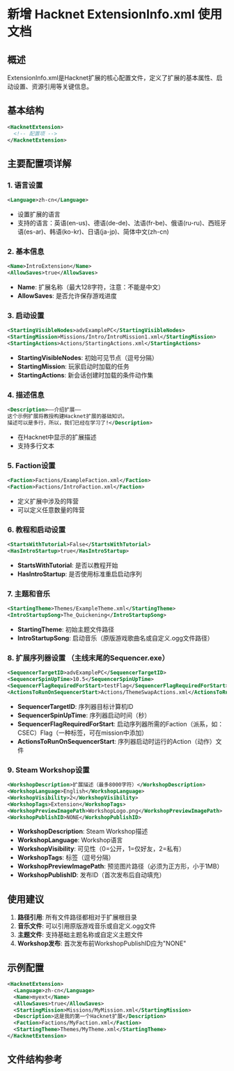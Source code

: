 # 新增 Hacknet ExtensionInfo.xml 使用文档

## 概述

ExtensionInfo.xml是Hacknet扩展的核心配置文件，定义了扩展的基本属性、启动设置、资源引用等关键信息。

## 基本结构

```xml
<HacknetExtension>
  <!-- 配置项 -->
</HacknetExtension>
```

## 主要配置项详解

### 1. 语言设置
```xml
<Language>zh-cn</Language>
```
- 设置扩展的语言
- 支持的语言：英语(en-us)、德语(de-de)、法语(fr-be)、俄语(ru-ru)、西班牙语(es-ar)、韩语(ko-kr)、日语(ja-jp)、简体中文(zh-cn)

### 2. 基本信息
```xml
<Name>IntroExtension</Name>
<AllowSaves>true</AllowSaves>
```
- **Name**: 扩展名称（最大128字符，注意：不能是中文）
- **AllowSaves**: 是否允许保存游戏进度

### 3. 启动设置
```xml
<StartingVisibleNodes>advExamplePC</StartingVisibleNodes>
<StartingMission>Missions/Intro/IntroMission1.xml</StartingMission>
<StartingActions>Actions/StartingActions.xml</StartingActions>
```
- **StartingVisibleNodes**: 初始可见节点（逗号分隔）
- **StartingMission**: 玩家启动时加载的任务
- **StartingActions**: 新会话创建时加载的条件动作集

### 4. 描述信息
```xml
<Description>——介绍扩展——
这个示例扩展将教授构建Hacknet扩展的基础知识。
描述可以是多行，所以，我们已经在学习了!</Description>
```
- 在Hacknet中显示的扩展描述
- 支持多行文本

### 5. Faction设置
```xml
<Faction>Factions/ExampleFaction.xml</Faction>
<Faction>Factions/IntroFaction.xml</Faction>
```
- 定义扩展中涉及的阵营
- 可以定义任意数量的阵营

### 6. 教程和启动设置
```xml
<StartsWithTutorial>False</StartsWithTutorial>
<HasIntroStartup>true</HasIntroStartup>
```
- **StartsWithTutorial**: 是否以教程开始
- **HasIntroStartup**: 是否使用标准重启启动序列

### 7. 主题和音乐
```xml
<StartingTheme>Themes/ExampleTheme.xml</StartingTheme>
<IntroStartupSong>The_Quickening</IntroStartupSong>
```
- **StartingTheme**: 初始主题文件路径
- **IntroStartupSong**: 启动音乐（原版游戏歌曲名或自定义.ogg文件路径）

### 8. 扩展序列器设置 （主线末尾的Sequencer.exe）
```xml
<SequencerTargetID>advExamplePC</SequencerTargetID>
<SequencerSpinUpTime>10.5</SequencerSpinUpTime>
<SequencerFlagRequiredForStart>testFlag</SequencerFlagRequiredForStart>
<ActionsToRunOnSequencerStart>Actions/ThemeSwapActions.xml</ActionsToRunOnSequencerStart>
```
- **SequencerTargetID**: 序列器目标计算机ID
- **SequencerSpinUpTime**: 序列器启动时间（秒）
- **SequencerFlagRequiredForStart**: 启动序列器所需的Faction（派系，如：CSEC）Flag（一种标签，可在mission中添加）
- **ActionsToRunOnSequencerStart**: 序列器启动时运行的Action（动作）文件

### 9. Steam Workshop设置
```xml
<WorkshopDescription>扩展描述（最多8000字符）</WorkshopDescription>
<WorkshopLanguage>English</WorkshopLanguage>
<WorkshopVisibility>2</WorkshopVisibility>
<WorkshopTags>Extension</WorkshopTags>
<WorkshopPreviewImagePath>WorkshopLogo.png</WorkshopPreviewImagePath>
<WorkshopPublishID>NONE</WorkshopPublishID>
```
- **WorkshopDescription**: Steam Workshop描述
- **WorkshopLanguage**: Workshop语言
- **WorkshopVisibility**: 可见性（0=公开，1=仅好友，2=私有）
- **WorkshopTags**: 标签（逗号分隔）
- **WorkshopPreviewImagePath**: 预览图片路径（必须为正方形，小于1MB）
- **WorkshopPublishID**: 发布ID（首次发布后自动填充）

## 使用建议

1. **路径引用**: 所有文件路径都相对于扩展根目录
2. **音乐文件**: 可以引用原版游戏音乐或自定义.ogg文件
3. **主题文件**: 支持基础主题名称或自定义主题文件
4. **Workshop发布**: 首次发布前WorkshopPublishID应为"NONE"

## 示例配置

```xml
<HacknetExtension>
  <Language>zh-cn</Language>
  <Name>myext</Name>
  <AllowSaves>true</AllowSaves>
  <StartingMission>Missions/MyMission.xml</StartingMission>
  <Description>这是我的第一个Hacknet扩展</Description>
  <Faction>Factions/MyFaction.xml</Faction>
  <StartingTheme>Themes/MyTheme.xml</StartingTheme>
</HacknetExtension>
```

## 文件结构参考
